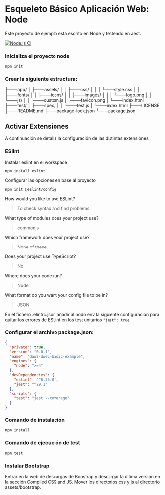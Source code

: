 # Esqueleto Básico Aplicación Web: Node

Este proyecto de ejemplo está escrito en Node y testeado en Jest.

[![Node.js CI](https://github.com/antonio-gabriel-gonzalez-casado/DWEC-Estructura-Basica-Aplicacion-Web/actions/workflows/node.js.yml/badge.svg)](https://github.com/antonio-gabriel-gonzalez-casado/DWEC-Estructura-Basica-Aplicacion-Web/actions/workflows/node.js.yml)


### Inicializa el proyecto node

`npm init`

### Crear la siguiente estructura:

├───app/
│   ├───assets/
│   │   ├───css/
│   │   │   └───style.css
│   │   ├───fonts/
│   │   ├───icons/
│   │   ├───images/
│   │   │   └───logo.png
│   │   └───js/
│   │       └───custom.js
│   ├───favicon.png
│   └───index.html
├───test/
│   ├───spec/
│   │   └───test.js
│   └───index.html
├───LICENSE
├───README.md
├───package-lock.json
└───package.json

## Activar Extensiones

A continuación se detalla la configuración de las distintas extensiones

### ESlint

Instalar eslint en el workspace

`npm install eslint`

Configurar las opciones en base al proyecto

`npm init @eslint/config`

How would you like to use ESLint?

> To check syntax and find problems

What type of modules does your project use?

> commonjs

Which framework does your project use?

> None of these

Does your project use TypeScript?

> No

Where does your code run?

> Node

What format do you want your config file to be in?

> JSON

En el fichero .elintrc.json añadir al nodo env la siguiente configuración para quitar los errores de ESLint en los test unitarios
`"jest": true`


### Configurar el archivo package.json:

```json
{
  "private": true,
  "version": "0.0.1",
  "name": "daw2-dwec-basic-example",
  "engines": {
    "node": ">=4"
  },
  "devDependencies": {
    "eslint": "^8.25.0",
    "jest": "^29.1"
  },
  "scripts": {
    "test": "jest --coverage"
  }
}
```

### Comando de instalación

`npm install` 

### Comando de ejecución de test

`npm test` 

### Instalar Bootstrap
Entrar en la web de descargas de Boostrap y descargar la última versión en la sección Compiled CSS and JS.
Mover los directorios css y js al directorio assets/bootstrap.


